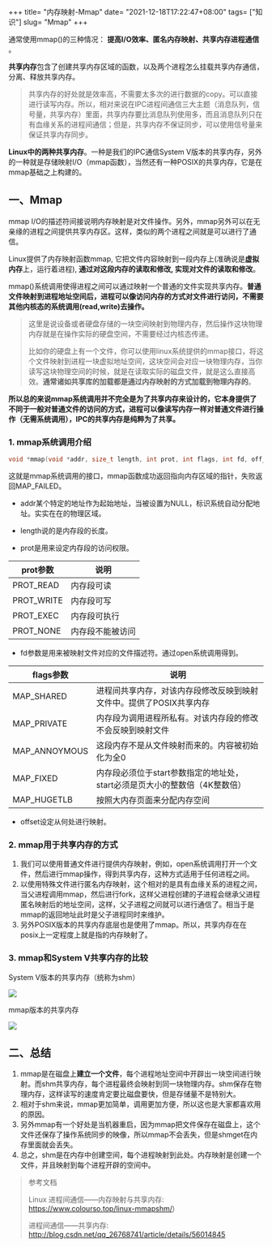 +++
title= "内存映射-Mmap"
date= "2021-12-18T17:22:47+08:00"
tags= ["知识"]
slug= "Mmap"
+++

通常使用mmap()的三种情况： **提高I/O效率、匿名内存映射、共享内存进程通信** 。

**共享内存**包含了创建共享内存区域的函数，以及两个进程怎么挂载共享内存通信，分离、释放共享内存。

> 共享内存的好处就是效率高，不需要太多次的进行数据的copy。可以直接进行读写内存。所以，相对来说在IPC进程间通信三大主题（消息队列，信号量，共享内存）里面，共享内存要比消息队列使用多，而且消息队列只在有血缘关系的进程间通信；但是，共享内存不保证同步，可以使用信号量来保证共享内存同步。

**Linux中的两种共享内存**。一种是我们的IPC通信System V版本的共享内存，另外的一种就是存储映射I/O（mmap函数），当然还有一种POSIX的共享内存，它是在mmap基础之上构建的。

## 一、Mmap

mmap I/O的描述符间接说明内存映射是对文件操作。另外，mmap另外可以在无亲缘的进程之间提供共享内存区。这样，类似的两个进程之间就是可以进行了通信。

Linux提供了内存映射函数mmap, 它把文件内容映射到一段内存上(准确说是**虚拟内存**上，运行着进程), **通过对这段内存的读取和修改, 实现对文件的读取和修改**。

mmap()系统调用使得进程之间可以通过映射一个普通的文件实现共享内存。**普通文件映射到进程地址空间后，进程可以像访问内存的方式对文件进行访问，不需要其他内核态的系统调用(read,write)去操作。**

> 这里是说设备或者硬盘存储的一块空间映射到物理内存，然后操作这块物理内存就是在操作实际的硬盘空间，不需要经过内核态传递。
>
> 比如你的硬盘上有一个文件，你可以使用linux系统提供的mmap接口，将这个文件映射到进程一块虚拟地址空间，这块空间会对应一块物理内存，当你读写这块物理空间的时候，就是在读取实际的磁盘文件，就是这么直接高效。**通常诸如共享库的加载都是通过内存映射的方式加载到物理内存的**。

**所以总的来说mmap系统调用并不完全是为了共享内存来设计的，它本身提供了不同于一般对普通文件的访问的方式，进程可以像读写内存一样对普通文件进行操作（无需系统调用），IPC的共享内存是纯粹为了共享。**

### 1. mmap系统调用介绍

```c
void *mmap(void *addr, size_t length, int prot, int flags, int fd, off_t offset);
```

这就是mmap系统调用的接口，mmap函数成功返回指向内存区域的指针，失败返回MAP_FAILED。

- addr某个特定的地址作为起始地址，当被设置为NULL，标识系统自动分配地址。实实在在的物理区域。

- length说的是内存段的长度。

- prot是用来设定内存段的访问权限。

| prot参数   | 说明             |
| ---------- | ---------------- |
| PROT_READ  | 内存段可读       |
| PROT_WRITE | 内存段可写       |
| PROT_EXEC  | 内存段可执行     |
| PROT_NONE  | 内存段不能被访问 |

- fd参数是用来被映射文件对应的文件描述符。通过open系统调用得到。

| flags参数     | 说明                                                         |
| ------------- | ------------------------------------------------------------ |
| MAP_SHARED    | 进程间共享内存，对该内存段修改反映到映射文件中。提供了POSIX共享内存 |
| MAP_PRIVATE   | 内存段为调用进程所私有。对该内存段的修改不会反映到映射文件   |
| MAP_ANNOYMOUS | 这段内存不是从文件映射而来的。内容被初始化为全0              |
| MAP_FIXED     | 内存段必须位于start参数指定的地址处，start必须是页大小的整数倍（4K整数倍） |
| MAP_HUGETLB   | 按照大内存页面来分配内存空间                                 |

- offset设定从何处进行映射。

### 2. mmap用于共享内存的方式

1. 我们可以使用普通文件进行提供内存映射，例如，open系统调用打开一个文件，然后进行mmap操作，得到共享内存，这种方式适用于任何进程之间。
2. 以使用特殊文件进行匿名内存映射，这个相对的是具有血缘关系的进程之间，当父进程调用mmap，然后进行fork，这样父进程创建的子进程会继承父进程匿名映射后的地址空间，这样，父子进程之间就可以进行通信了。相当于是mmap的返回地址此时是父子进程同时来维护。
3. 另外POSIX版本的共享内存底层也是使用了mmap。所以，共享内存在在posix上一定程度上就是指的内存映射了。

### 3. mmap和System V共享内存的比较

System V版本的共享内存（统称为shm）

![](https://tuchuang-1258133230.cos.ap-shanghai.myqcloud.com/20200917180539.png)

mmap版本的共享内存

![](https://tuchuang-1258133230.cos.ap-shanghai.myqcloud.com/20200917180729.png)

## 二、总结

1. mmap是在磁盘上**建立一个文件**，每个进程地址空间中开辟出一块空间进行映射。而shm共享内存，每个进程最终会映射到同一块物理内存。shm保存在物理内存，这样读写的速度肯定要比磁盘要快，但是存储量不是特别大。
2. 相对于shm来说，mmap更加简单，调用更加方便，所以这也是大家都喜欢用的原因。
3. 另外mmap有一个好处是当机器重启，因为mmap把文件保存在磁盘上，这个文件还保存了操作系统同步的映像，所以mmap不会丢失，但是shmget在内存里面就会丢失。
4. 总之，shm是在内存中创建空间，每个进程映射到此处。内存映射是创建一个文件，并且映射到每个进程开辟的空间中。

> 参考文档
>
> Linux 进程间通信——内存映射与共享内存:  https://www.colourso.top/linux-mmapshm/)
>
> 进程间通信——共享内存:  http://blog.csdn.net/qq_26768741/article/details/56014845

